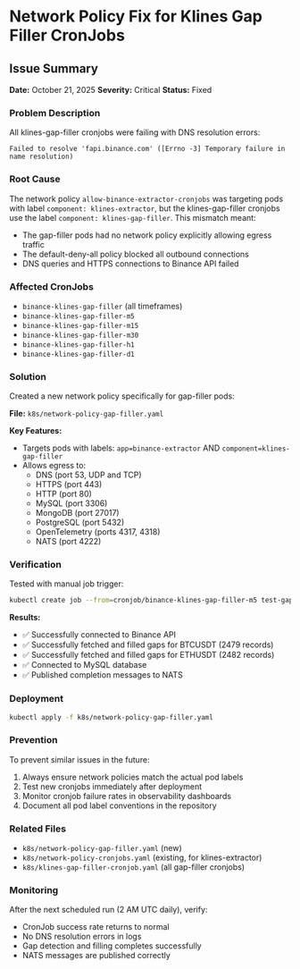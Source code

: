 # Network Policy Fix for Klines Gap Filler CronJobs

## Issue Summary
**Date:** October 21, 2025
**Severity:** Critical
**Status:** Fixed

### Problem Description
All klines-gap-filler cronjobs were failing with DNS resolution errors:
```
Failed to resolve 'fapi.binance.com' ([Errno -3] Temporary failure in name resolution)
```

### Root Cause
The network policy `allow-binance-extractor-cronjobs` was targeting pods with label `component: klines-extractor`, but the klines-gap-filler cronjobs use the label `component: klines-gap-filler`. This mismatch meant:
- The gap-filler pods had no network policy explicitly allowing egress traffic
- The default-deny-all policy blocked all outbound connections
- DNS queries and HTTPS connections to Binance API failed

### Affected CronJobs
- `binance-klines-gap-filler` (all timeframes)
- `binance-klines-gap-filler-m5`
- `binance-klines-gap-filler-m15`
- `binance-klines-gap-filler-m30`
- `binance-klines-gap-filler-h1`
- `binance-klines-gap-filler-d1`

### Solution
Created a new network policy specifically for gap-filler pods:

**File:** `k8s/network-policy-gap-filler.yaml`

**Key Features:**
- Targets pods with labels: `app=binance-extractor` AND `component=klines-gap-filler`
- Allows egress to:
  - DNS (port 53, UDP and TCP)
  - HTTPS (port 443)
  - HTTP (port 80)
  - MySQL (port 3306)
  - MongoDB (port 27017)
  - PostgreSQL (port 5432)
  - OpenTelemetry (ports 4317, 4318)
  - NATS (port 4222)

### Verification
Tested with manual job trigger:
```bash
kubectl create job --from=cronjob/binance-klines-gap-filler-m5 test-gap-filler-m5 -n petrosa-apps
```

**Results:**
- ✅ Successfully connected to Binance API
- ✅ Successfully fetched and filled gaps for BTCUSDT (2479 records)
- ✅ Successfully fetched and filled gaps for ETHUSDT (2482 records)
- ✅ Connected to MySQL database
- ✅ Published completion messages to NATS

### Deployment
```bash
kubectl apply -f k8s/network-policy-gap-filler.yaml
```

### Prevention
To prevent similar issues in the future:
1. Always ensure network policies match the actual pod labels
2. Test new cronjobs immediately after deployment
3. Monitor cronjob failure rates in observability dashboards
4. Document all pod label conventions in the repository

### Related Files
- `k8s/network-policy-gap-filler.yaml` (new)
- `k8s/network-policy-cronjobs.yaml` (existing, for klines-extractor)
- `k8s/klines-gap-filler-cronjob.yaml` (all gap-filler cronjobs)

### Monitoring
After the next scheduled run (2 AM UTC daily), verify:
- CronJob success rate returns to normal
- No DNS resolution errors in logs
- Gap detection and filling completes successfully
- NATS messages are published correctly
